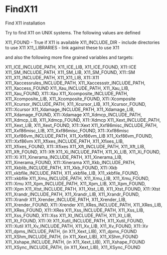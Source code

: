   

# FindX11  
Find X11 installation  

Try to find X11 on UNIX systems. The following values are defined  

X11_FOUND        - True if X11 is available
X11_INCLUDE_DIR  - include directories to use X11
X11_LIBRARIES    - link against these to use X11

  

and also the following more fine grained variables and targets:  

X11_ICE_INCLUDE_PATH,          X11_ICE_LIB,        X11_ICE_FOUND,        X11::ICE
X11_SM_INCLUDE_PATH,           X11_SM_LIB,         X11_SM_FOUND,         X11::SM
X11_X11_INCLUDE_PATH,          X11_X11_LIB,                              X11::X11
X11_Xaccessrules_INCLUDE_PATH,
X11_Xaccessstr_INCLUDE_PATH,                       X11_Xaccess_FOUND
X11_Xau_INCLUDE_PATH,          X11_Xau_LIB,        X11_Xau_FOUND,        X11::Xau
X11_Xcomposite_INCLUDE_PATH,   X11_Xcomposite_LIB, X11_Xcomposite_FOUND, X11::Xcomposite
X11_Xcursor_INCLUDE_PATH,      X11_Xcursor_LIB,    X11_Xcursor_FOUND,    X11::Xcursor
X11_Xdamage_INCLUDE_PATH,      X11_Xdamage_LIB,    X11_Xdamage_FOUND,    X11::Xdamage
X11_Xdmcp_INCLUDE_PATH,        X11_Xdmcp_LIB,      X11_Xdmcp_FOUND,      X11::Xdmcp
X11_Xext_INCLUDE_PATH,         X11_Xext_LIB,       X11_Xext_FOUND,       X11::Xext
X11_Xxf86misc_INCLUDE_PATH,    X11_Xxf86misc_LIB,  X11_Xxf86misc_FOUND,  X11::Xxf86misc
X11_Xxf86vm_INCLUDE_PATH,      X11_Xxf86vm_LIB     X11_Xxf86vm_FOUND,    X11::Xxf86vm
X11_Xfixes_INCLUDE_PATH,       X11_Xfixes_LIB,     X11_Xfixes_FOUND,     X11::Xfixes
X11_Xft_INCLUDE_PATH,          X11_Xft_LIB,        X11_Xft_FOUND,        X11::Xft
X11_Xi_INCLUDE_PATH,           X11_Xi_LIB,         X11_Xi_FOUND,         X11::Xi
X11_Xinerama_INCLUDE_PATH,     X11_Xinerama_LIB,   X11_Xinerama_FOUND,   X11::Xinerama
X11_Xkb_INCLUDE_PATH,
X11_Xkblib_INCLUDE_PATH,                           X11_Xkb_FOUND,        X11::Xkb
X11_xkbfile_INCLUDE_PATH,      X11_xkbfile_LIB,    X11_xkbfile_FOUND,    X11::xkbfile
X11_Xmu_INCLUDE_PATH,          X11_Xmu_LIB,        X11_Xmu_FOUND,        X11::Xmu
X11_Xpm_INCLUDE_PATH,          X11_Xpm_LIB,        X11_Xpm_FOUND,        X11::Xpm
X11_Xtst_INCLUDE_PATH,         X11_Xtst_LIB,       X11_Xtst_FOUND,       X11::Xtst
X11_Xrandr_INCLUDE_PATH,       X11_Xrandr_LIB,     X11_Xrandr_FOUND,     X11::Xrandr
X11_Xrender_INCLUDE_PATH,      X11_Xrender_LIB,    X11_Xrender_FOUND,    X11::Xrender
X11_XRes_INCLUDE_PATH,         X11_XRes_LIB,       X11_XRes_FOUND,       X11::XRes
X11_Xss_INCLUDE_PATH,          X11_Xss_LIB,        X11_Xss_FOUND,        X11::Xss
X11_Xt_INCLUDE_PATH,           X11_Xt_LIB,         X11_Xt_FOUND,         X11::Xt
X11_Xutil_INCLUDE_PATH,                            X11_Xutil_FOUND,      X11::Xutil
X11_Xv_INCLUDE_PATH,           X11_Xv_LIB,         X11_Xv_FOUND,         X11::Xv
X11_dpms_INCLUDE_PATH,         (in X11_Xext_LIB),  X11_dpms_FOUND
X11_XShm_INCLUDE_PATH,         (in X11_Xext_LIB),  X11_XShm_FOUND
X11_Xshape_INCLUDE_PATH,       (in X11_Xext_LIB),  X11_Xshape_FOUND
X11_XSync_INCLUDE_PATH,        (in X11_Xext_LIB),  X11_XSync_FOUND

  


